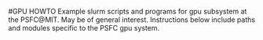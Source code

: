 #GPU HOWTO
Example slurm scripts and programs for gpu subsystem at the PSFC@MIT. May be of general interest. Instructions below include paths and modules specific to the PSFC gpu system.
